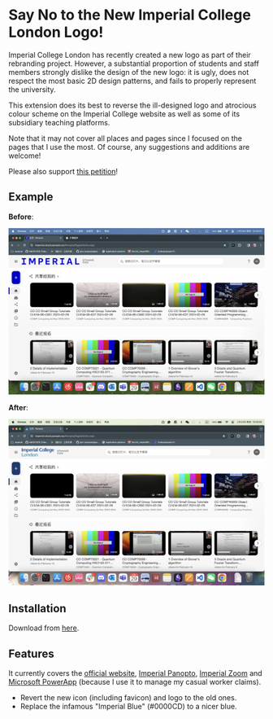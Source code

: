 # Say No to the New Imperial College London Logo!

Imperial College London has recently created a new logo as part of their rebranding project. However, a substantial proportion of students and staff members strongly dislike the design of the new logo: it is ugly, does not respect the most basic 2D design patterns, and fails to properly represent the university.

This extension does its best to reverse the ill-designed logo and atrocious colour scheme on the Imperial College website as well as some of its subsidiary teaching platforms.

Note that it may not cover all places and pages since I focused on the pages that I use the most. Of course, any suggestions and additions are welcome!

Please also support [this petition](https://www.change.org/p/stop-the-new-imperial-logo)!

## Example

**Before**:

![Before](./img/before.png)

**After**:

![After](./img/after.png)

## Installation

Download from [here](https://chromewebstore.google.com/detail/i/nfajkinennmghnmbhehcihgoogobfpmh).

## Features

It currently covers the [official website](), [Imperial Panopto](https://imperial.cloud.panopto.eu/Panopto/Pages/Home.aspx), [Imperial Zoom](https://imperial-ac-uk.zoom.us/) and [Microsoft PowerApp](https://apps.powerapps.com/) (because I use it to manage my casual worker claims).

- Revert the new icon (including favicon) and logo to the old ones.
- Replace the infamous "Imperial Blue" (#0000CD) to a nicer blue.

